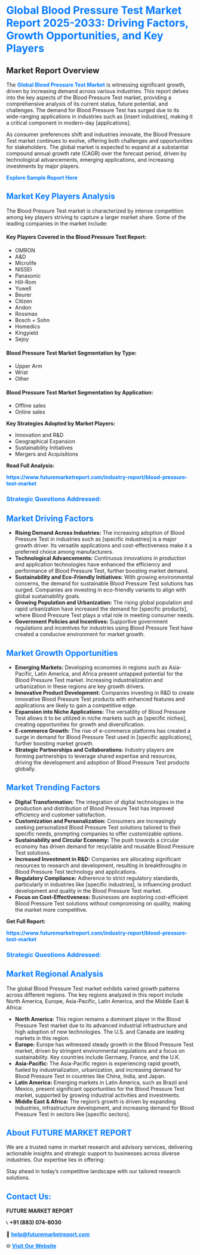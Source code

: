 <h1 style="color: #007BFF;">Global Blood Pressure Test Market Report 2025-2033: Driving Factors, Growth Opportunities, and Key Players</h1>

<section id="overview">
<h2>Market Report Overview</h2>
<p>The <a href="https://www.futuremarketreport.com/industry-report/blood-pressure-test-market" style="color: #007BFF; text-decoration: none;"><strong>Global Blood Pressure Test Market</strong></a> is witnessing significant growth, driven by increasing demand across various industries. This report delves into the key aspects of the Blood Pressure Test market, providing a comprehensive analysis of its current status, future potential, and challenges. The demand for Blood Pressure Test has surged due to its wide-ranging applications in industries such as [insert industries], making it a critical component in modern-day [applications].</p>
<p>As consumer preferences shift and industries innovate, the Blood Pressure Test market continues to evolve, offering both challenges and opportunities for stakeholders. The global market is expected to expand at a substantial compound annual growth rate (CAGR) over the forecast period, driven by technological advancements, emerging applications, and increasing investments by major players.</p>
</section>

<section id="overview">
<p><a href="https://www.futuremarketreport.com/request-sample/reportId=48879" style="color: #007BFF; text-decoration: none;"><strong>Explore Sample Report Here</strong></a></p>
</section>

<section id="key-players">
<h2 style="color: #007BFF;">Market Key Players Analysis</h2>
<p>The Blood Pressure Test market is characterized by intense competition among key players striving to capture a larger market share. Some of the leading companies in the market include:</p>
<h4>Key Players Covered in the Blood Pressure Test Report:</h4>
<ul><li>OMRON</li><li>A&amp;D</li><li>Microlife</li><li>NISSEI</li><li>Panasonic</li><li>Hill-Rom</li><li>Yuwell</li><li>Beurer</li><li>Citizen</li><li>Andon</li><li>Rossmax</li><li>Bosch + Sohn</li><li>Homedics</li><li>Kingyield</li><li>Sejoy</li></ul>
<h4>Blood Pressure Test Market Segmentation by Type:</h4>
<ul><li>Upper Arm</li><li>Wrist</li><li>Other</li></ul>

<h4>Blood Pressure Test Market Segmentation by Application:</h4>
<ul><li>Offline sales</li><li>Online sales</li></ul>
<p><strong>Key Strategies Adopted by Market Players:</strong></p>
<ul>
<li>Innovation and R&D</li>
<li>Geographical Expansion</li>
<li>Sustainability Initiatives</li>
<li>Mergers and Acquisitions</li>
</ul>
</section>

<section>
<p><strong>Read Full Analysis: </strong></p><a href="https://www.futuremarketreport.com/industry-report/blood-pressure-test-market" style="color: #007BFF; text-decoration: none;"><strong>https://www.futuremarketreport.com/industry-report/blood-pressure-test-market</strong></a>
<h3 style="color: #007BFF;">Strategic Questions Addressed:</h3>
</section>

<section id="driving-factors">
<h2 style="color: #007BFF;">Market Driving Factors</h2>
<ul>
<li><strong>Rising Demand Across Industries:</strong> The increasing adoption of Blood Pressure Test in industries such as [specific industries] is a major growth driver. Its versatile applications and cost-effectiveness make it a preferred choice among manufacturers.</li>
<li><strong>Technological Advancements:</strong> Continuous innovations in production and application technologies have enhanced the efficiency and performance of Blood Pressure Test, further boosting market demand.</li>
<li><strong>Sustainability and Eco-Friendly Initiatives:</strong> With growing environmental concerns, the demand for sustainable Blood Pressure Test solutions has surged. Companies are investing in eco-friendly variants to align with global sustainability goals.</li>
<li><strong>Growing Population and Urbanization:</strong> The rising global population and rapid urbanization have increased the demand for [specific products], where Blood Pressure Test plays a vital role in meeting consumer needs.</li>
<li><strong>Government Policies and Incentives:</strong> Supportive government regulations and incentives for industries using Blood Pressure Test have created a conducive environment for market growth.</li>
</ul>
</section>

<section id="growth-opportunities">
<h2 style="color: #007BFF;">Market Growth Opportunities</h2>
<ul>
<li><strong>Emerging Markets:</strong> Developing economies in regions such as Asia-Pacific, Latin America, and Africa present untapped potential for the Blood Pressure Test market. Increasing industrialization and urbanization in these regions are key growth drivers.</li>
<li><strong>Innovative Product Development:</strong> Companies investing in R&D to create innovative Blood Pressure Test products with enhanced features and applications are likely to gain a competitive edge.</li>
<li><strong>Expansion into Niche Applications:</strong> The versatility of Blood Pressure Test allows it to be utilized in niche markets such as [specific niches], creating opportunities for growth and diversification.</li>
<li><strong>E-commerce Growth:</strong> The rise of e-commerce platforms has created a surge in demand for Blood Pressure Test used in [specific applications], further boosting market growth.</li>
<li><strong>Strategic Partnerships and Collaborations:</strong> Industry players are forming partnerships to leverage shared expertise and resources, driving the development and adoption of Blood Pressure Test products globally.</li>
</ul>
</section>

<section id="trending-factors">
<h2 style="color: #007BFF;">Market Trending Factors</h2>
<ul>
<li><strong>Digital Transformation:</strong> The integration of digital technologies in the production and distribution of Blood Pressure Test has improved efficiency and customer satisfaction.</li>
<li><strong>Customization and Personalization:</strong> Consumers are increasingly seeking personalized Blood Pressure Test solutions tailored to their specific needs, prompting companies to offer customizable options.</li>
<li><strong>Sustainability and Circular Economy:</strong> The push towards a circular economy has driven demand for recyclable and reusable Blood Pressure Test solutions.</li>
<li><strong>Increased Investment in R&D:</strong> Companies are allocating significant resources to research and development, resulting in breakthroughs in Blood Pressure Test technology and applications.</li>
<li><strong>Regulatory Compliance:</strong> Adherence to strict regulatory standards, particularly in industries like [specific industries], is influencing product development and quality in the Blood Pressure Test market.</li>
<li><strong>Focus on Cost-Effectiveness:</strong> Businesses are exploring cost-efficient Blood Pressure Test solutions without compromising on quality, making the market more competitive.</li>
</ul>
</section>

<section>
<p><strong>Get Full Report: </strong></p><a href="https://www.futuremarketreport.com/industry-report/blood-pressure-test-market" style="color: #007BFF; text-decoration: none;"><strong>https://www.futuremarketreport.com/industry-report/blood-pressure-test-market</strong></a>
<h3 style="color: #007BFF;">Strategic Questions Addressed:</h3>
</section>


<section id="regional-analysis">
<h2 style="color: #007BFF;">Market Regional Analysis</h2>
<p>The global Blood Pressure Test market exhibits varied growth patterns across different regions. The key regions analyzed in this report include North America, Europe, Asia-Pacific, Latin America, and the Middle East & Africa:</p>
<ul>
<li><strong>North America:</strong> This region remains a dominant player in the Blood Pressure Test market due to its advanced industrial infrastructure and high adoption of new technologies. The U.S. and Canada are leading markets in this region.</li>
<li><strong>Europe:</strong> Europe has witnessed steady growth in the Blood Pressure Test market, driven by stringent environmental regulations and a focus on sustainability. Key countries include Germany, France, and the U.K.</li>
<li><strong>Asia-Pacific:</strong> The Asia-Pacific region is experiencing rapid growth, fueled by industrialization, urbanization, and increasing demand for Blood Pressure Test in countries like China, India, and Japan.</li>
<li><strong>Latin America:</strong> Emerging markets in Latin America, such as Brazil and Mexico, present significant opportunities for the Blood Pressure Test market, supported by growing industrial activities and investments.</li>
<li><strong>Middle East & Africa:</strong> The region’s growth is driven by expanding industries, infrastructure development, and increasing demand for Blood Pressure Test in sectors like [specific sectors].</li>
</ul>
</section>

<footer>
<h2 style="color: #007BFF;">About FUTURE MARKET REPORT</h2>
<p>We are a trusted name in market research and advisory services, delivering actionable insights and strategic support to businesses across diverse industries. Our expertise lies in offering:</p>

<p>Stay ahead in today’s competitive landscape with our tailored research solutions.</p>

<h2 style="color: #007BFF;">Contact Us:</h2>
<p><strong>FUTURE MARKET REPORT</strong></p>
<p>📞 <strong>+91 (883) 074-8030</strong></p>
<p>📧 <strong><a href="mailto:help@futuremarketreport.com" style="color: #007BFF;">help@futuremarketreport.com</a></strong></p>
<p>🌐 <strong><a href="https://www.futuremarketreport.com/" style="color: #007BFF;">Visit Our Website</a></strong></p>
</footer>